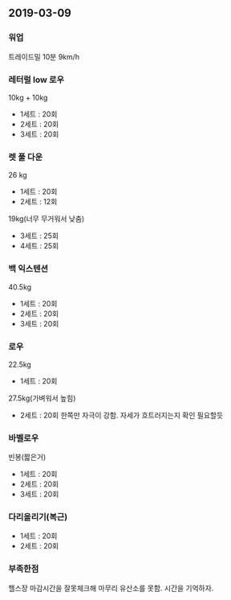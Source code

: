 ## 2019-03-09

### 워업 
트레이드밀 10분 9km/h

### 레터럴 low 로우
10kg + 10kg
- 1세트 : 20회
- 2세트 : 20회
- 3세트 : 20회

### 렛 풀 다운
26 kg
- 1세트 : 20회
- 2세트 : 12회

19kg(너무 무거워서 낮춤)
- 3세트 : 25회
- 4세트 : 25회

### 백 익스텐션
40.5kg
- 1세트 : 20회
- 2세트 : 20회
- 3세트 : 20회

### 로우
22.5kg
- 1세트 : 20회

27.5kg(가벼워서 높힘)
- 2세트 : 20회
한쪽만 자극이 강함. 자세가 흐트러지는지 확인 필요할듯

### 바벨로우
빈봉(짧은거)
- 1세트 : 20회
- 2세트 : 20회
- 3세트 : 20회

### 다리올리기(복근)
- 1세트 : 20회
- 2세트 : 20회

### 부족한점
헬스장 마감시간을 잘못체크해 마무리 유산소를 못함. 시간을 기억하자.
